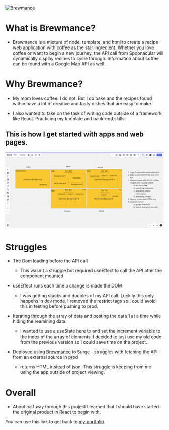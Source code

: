 ![Brewmance](https://media.giphy.com/media/QRUEBHv4L8tpzGkGTP/giphy.gif)

# What is Brewmance?

- Brewmance is a mixture of node, template, and html to create a recipe web application with coffee as the star ingredient. Whether you love coffee or want to begin a new journey, the API call from Spoonacular will dynamically display recipes to cycle through. Information about coffee can be found with a Google Map API as well.

# Why Brewmance?

- My mom loves coffee. I do not. But I do bake and the recipes found within have a lot of creative and tasty dishes that are easy to make.

- I also wanted to take on the task of writing code outside of a framework like React. Practicing my template and back-end skills.

## This is how I get started with apps and web pages.

![miro](./client/public/miro.png)

# Struggles

- The Dom loading before the API call

  - This wasn't a struggle but required useEffect to call the API after the component mounted.

- useEffect runs each time a change is made the DOM

  - I was getting stacks and doubles of my API call. Luckily this only happens in dev mode. I removed the restrict tags so I could avoid this in testing before pushing to prod.

- Iterating through the array of data and posting the data 1 at a time while hiding the reamining data.

  - I wanted to use a useState here to and set the increment veriable to the index of the array of elements. I decided to just use my old code from the previous version so I could save time on the project.

- Deployed using [Brewmance](http://brewmance.online) to Surge - struggles with fetching the API from an external source in prod
  - returns HTML instead of json. This struggle is keeping from me using the app outside of project viewing.

# Overall

- About half way through this project I learned that I should have started the original product in React to begin with.

You can use this link to get back to [my portfolio](http://dave2dev.com/).
